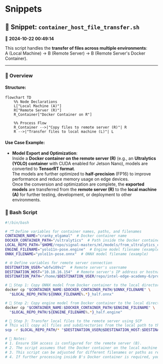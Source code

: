 # Snippets

## 🧮 Snippet: `container_host_file_transfer.sh`  

📅 **2024-10-22 00:49:14**

This script handles the **transfer of files across multiple environments**:  
A (Local Machine) → B (Remote Server) → B (Remote Server's Docker Container).

---

### 🧭 Overview

#### **Structure:**

```mermaid
flowchart TD
    %% Node Declarations
    L["Local Machine (A)"]
    R["Remote Server (R)"]
    R_Container["Docker Container on R"]

    %% Process Flow
    R_Container -->|"Copy files to remote server (R)"| R
    R -->|"Transfer files to local machine (L)"| L

```

#### **Use Case Example:**

- **Model Export and Optimization**:  
  Inside a **Docker container on the remote server (R)** (e.g., an **Ultralytics (YOLO) container** with CUDA enabled for Jetson Nano), models are converted to **TensorRT format**.  
  The models are further optimized to **half-precision** (FP16) to improve performance and reduce memory usage on edge devices.  
  Once the conversion and optimization are complete, the **exported models** are transferred from the **remote server (R)** to the **local machine (A)** for further testing, development, or deployment to other environments.

### 📜 Bash Script

```bash
#!/bin/bash

# 🗂️ Define variables for container names, paths, and filenames
CONTAINER_NAME="cranky_elgamal"  # Docker container name
DOCKER_CONTAINER_PATH="/ultralytics"  # Path inside the Docker container
LOCAL_REPO_PATH="$HOME/repo/signal-masters/ml/models/from_ultralytics_container"  # Local path to store copied files
ENGINE_FILENAME="yolo11n-pose.engine"  # Engine model filename (example)
ONNX_FILENAME="yolo11n-pose.onnx"  # ONNX model filename (example)

# 🌐 Define variables for remote server connection
DESTINATION_USER="wbfw109v2"  # Remote server's username
DESTINATION_HOST="10.10.16.154"  # Remote server's IP address or hostname
DESTINATION_PATH="/home/$DESTINATION_USER/repo/intel-edge-academy-6/prototypes/_initialization/devcontainers/jetson_nano-mount/signal-masters/ml/models/from_ultralytics_container"  # Remote path on the server

# 🐋 Step 1: Copy ONNX model from Docker container to the local directory with '_half' suffix
docker cp "$CONTAINER_NAME:$DOCKER_CONTAINER_PATH/$ONNX_FILENAME" \
  "$LOCAL_REPO_PATH/${ONNX_FILENAME%.*}_half.onnx"

# 🐋 Step 2: Copy engine model from Docker container to the local directory with '_half' suffix
docker cp "$CONTAINER_NAME:$DOCKER_CONTAINER_PATH/$ENGINE_FILENAME" \
  "$LOCAL_REPO_PATH/${ENGINE_FILENAME%.*}_half.engine"

# 🚀 Step 3: Transfer local files to the remote server using SCP
# This will copy all files and subdirectories from the local path to the remote destination path.
scp -r $LOCAL_REPO_PATH/* "$DESTINATION_USER@$DESTINATION_HOST:$DESTINATION_PATH/"

# 📝 Notes:
# 1. Ensure SSH access is configured for the remote server (B).
# 2. The script assumes that the Docker container on the local machine (A) is running and accessible.
# 3. This script can be adjusted for different filenames or paths as required.
# 4. If further processing inside B's Docker container is required, you can use `docker exec` or `docker cp` on the remote server.
